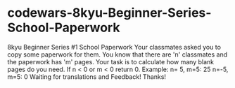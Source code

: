 # codewars-8kyu-Beginner-Series-School-Paperwork
8kyu Beginner Series #1 School Paperwork   Your classmates asked you to copy some paperwork for them. You know that there are 'n' classmates and the paperwork has 'm' pages.  Your task is to calculate how many blank pages do you need. If n &lt; 0 or m &lt; 0 return 0.  Example: n= 5, m=5: 25 n=-5, m=5:  0 Waiting for translations and Feedback! Thanks!
